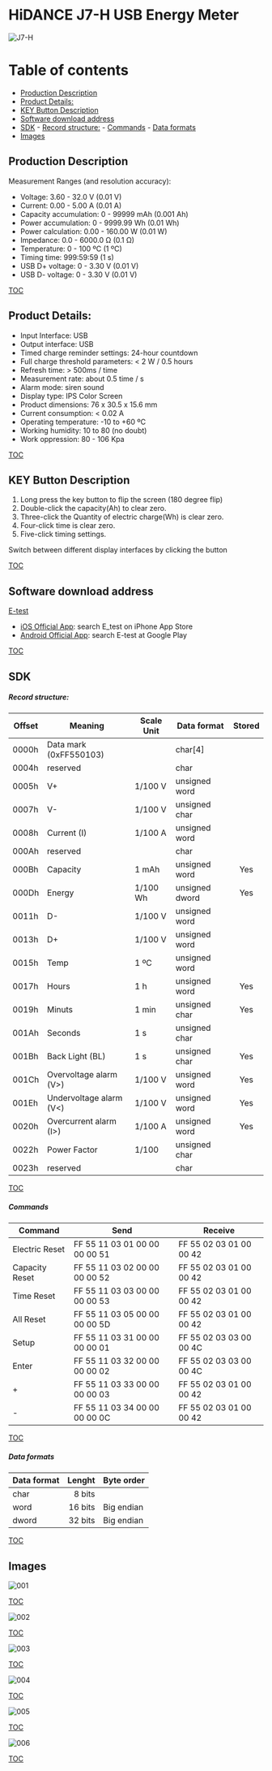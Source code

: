 # HiDANCE J7-H USB Energy Meter
![J7-H](img/J7-H.png)

# Table of contents
- [Production Description](#production-description)
- [Product Details:](#product-details)
- [KEY Button Description](#key-button-description)
- [Software download address](#software-download-address)
- [SDK](#sdk)
			- [Record structure:](#record-structure)
			- [Commands](#commands)
			- [Data formats](#data-formats)
- [Images](#images)

## Production Description
Measurement Ranges (and resolution accuracy):
- Voltage: 3.60 - 32.0 V (0.01 V)
- Current: 0.00 - 5.00 A (0.01 A)
- Capacity accumulation: 0 - 99999 mAh (0.001 Ah)
- Power accumulation: 0 - 9999.99 Wh (0.01 Wh)
- Power calculation: 0.00 - 160.00 W (0.01 W)
- Impedance: 0.0 - 6000.0 Ω (0.1 Ω)
- Temperature: 0 - 100 ºC (1 ºC)
- Timing time: 999:59:59 (1 s)
- USB D+ voltage: 0 - 3.30 V (0.01 V)
- USB D- voltage: 0 - 3.30 V (0.01 V)

[TOC](#table-of-contents)

## Product Details:
- Input Interface:  USB
- Output interface:  USB
- Timed charge reminder settings: 24-hour countdown
- Full charge threshold parameters: < 2 W / 0.5 hours
- Refresh time: > 500ms / time
- Measurement rate: about 0.5 time / s
- Alarm mode: siren sound
- Display type: IPS Color Screen
- Product dimensions: 76 x 30.5 x 15.6 mm
- Current consumption: < 0.02 A
- Operating temperature: -10 to +60 ºC
- Working humidity: 10 to 80 (no doubt)
- Work oppression: 80 - 106 Kpa

[TOC](#table-of-contents)

## KEY Button Description
1. Long press the key button to flip the screen (180 degree flip)
2. Double-click the capacity(Ah) to clear zero.
3. Three-click the Quantity of electric charge(Wh) is clear zero.
4. Four-click time is clear zero.
5. Five-click timing settings.

Switch between different display interfaces by clicking the button

[TOC](#table-of-contents)

## Software download address
[E-test](../../software/E-test)

- [iOS Official App](https://apps.apple.com/app/e-test/id1478623332): search E_test on iPhone App Store
- [Android Official App](https://play.google.com/store/apps/details?id=com.tang.etest.e_test): search E-test at Google Play

[TOC](#table-of-contents)

## SDK

##### Record structure:

| Offset | Meaning                 | Scale Unit | Data format    | Stored |
|--------|-------------------------|------------|----------------|:------:|
| 0000h  | Data mark (0xFF550103)  |            | char[4]        |        |
| 0004h  | reserved                |            | char           |        |
| 0005h  | V+                      | 1/100 V    | unsigned word  |        |
| 0007h  | V-                      | 1/100 V    | unsigned char  |        |
| 0008h  | Current (I)             | 1/100 A    | unsigned word  |        |
| 000Ah  | reserved                |            | char           |        |
| 000Bh  | Capacity                | 1 mAh      | unsigned word  |  Yes   |
| 000Dh  | Energy                  | 1/100 Wh   | unsigned dword |  Yes   |
| 0011h  | D-                      | 1/100 V    | unsigned word  |        |
| 0013h  | D+                      | 1/100 V    | unsigned word  |        |
| 0015h  | Temp                    | 1 ºC       | unsigned word  |        |
| 0017h  | Hours                   | 1 h        | unsigned word  |  Yes   |
| 0019h  | Minuts                  | 1 min      | unsigned char  |  Yes   |
| 001Ah  | Seconds                 | 1 s        | unsigned char  |        |
| 001Bh  | Back Light (BL)         | 1 s        | unsigned char  |  Yes   |
| 001Ch  | Overvoltage alarm (V>)  | 1/100 V    | unsigned word  |  Yes   |
| 001Eh  | Undervoltage alarm (V<) | 1/100 V    | unsigned word  |  Yes   |
| 0020h  | Overcurrent alarm (I>)  | 1/100 A    | unsigned word  |  Yes   |
| 0022h  | Power Factor            | 1/100      | unsigned char  |        |
| 0023h  | reserved                |            | char           |        |

[TOC](#table-of-contents)

##### Commands
| Command        | Send                          | Receive                 |
|----------------|-------------------------------|-------------------------|
| Electric Reset | FF 55 11 03 01 00 00 00 00 51 | FF 55 02 03 01 00 00 42 |
| Capacity Reset | FF 55 11 03 02 00 00 00 00 52 | FF 55 02 03 01 00 00 42 |
| Time Reset     | FF 55 11 03 03 00 00 00 00 53 | FF 55 02 03 01 00 00 42 |
| All Reset      | FF 55 11 03 05 00 00 00 00 5D | FF 55 02 03 01 00 00 42 |
| Setup          | FF 55 11 03 31 00 00 00 00 01 | FF 55 02 03 03 00 00 4C |
| Enter          | FF 55 11 03 32 00 00 00 00 02 | FF 55 02 03 03 00 00 4C |
| +              | FF 55 11 03 33 00 00 00 00 03 | FF 55 02 03 01 00 00 42 |
| -              | FF 55 11 03 34 00 00 00 00 0C | FF 55 02 03 01 00 00 42 |


[TOC](#table-of-contents)

##### Data formats

| Data format | Lenght  | Byte order |
|-------------|--------:|------------|
| char        |  8 bits |            |
| word        | 16 bits | Big endian |
| dword       | 32 bits | Big endian |

[TOC](#table-of-contents)

## Images
![001](img/001.jpg)

[TOC](#table-of-contents)

![002](img/002.jpg)

[TOC](#table-of-contents)

![003](img/003.jpg)

[TOC](#table-of-contents)

![004](img/004.jpg)

[TOC](#table-of-contents)

![005](img/005.jpg)

[TOC](#table-of-contents)

![006](img/006.jpg)

[TOC](#table-of-contents)
